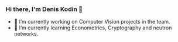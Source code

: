### Hi there, I'm Denis Kodin 👋


- 🔭 I’m currently working on Computer Vision projects in the team.
- 🌱 I’m currently learning Econometrics, Сryptography and neutron networks.

<!--
**kodinkod/kodinkod** is a ✨ _special_ ✨ repository because its `README.md` (this file) appears on your GitHub profile.

Here are some ideas to get you started:

- 🔭 I’m currently working on ...
- 🌱 I’m currently learning ...
- 👯 I’m looking to collaborate on ...
- 💬 Ask me about ...
- 📫 How to reach me: ...
- 😄 Pronouns: ...
- ⚡ Fun fact: ...
-->
